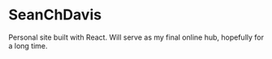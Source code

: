 # SeanChDavis
Personal site built with React. Will serve as my final online hub, hopefully for a long time.
